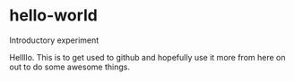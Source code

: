 # hello-world
Introductory experiment

Hellllo.  This is to get used to github and hopefully use it more from here on out to do some awesome things.  
